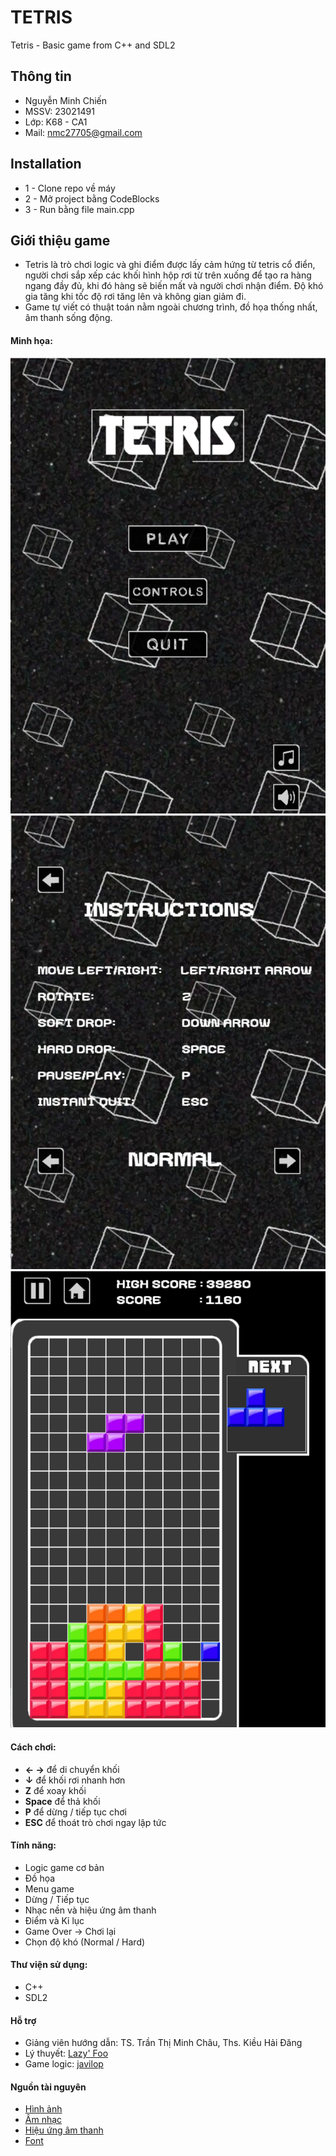 # TETRIS

Tetris - Basic game from C++ and SDL2

## Thông tin

- Nguyễn Minh Chiến
- MSSV: 23021491
- Lớp: K68 - CA1
- Mail: [nmc27705@gmail.com](nmc27705@gmail.com)

## Installation

- 1 - Clone repo về máy
- 2 - Mở project bằng CodeBlocks
- 3 - Run bằng file main.cpp

## Giới thiệu game

- Tetris là trò chơi logic và ghi điểm được lấy cảm hứng từ tetris cổ điển, người chơi sắp xếp các khối hình hộp rơi từ trên xuống để tạo ra hàng ngang đầy đủ, khi đó hàng sẽ biến mất và người chơi nhận điểm. Độ khó gia tăng khi tốc độ rơi tăng lên và không gian giảm đi.
- Game tự viết có thuật toán nằm ngoài chương trình, đồ họa thống nhất, âm thanh sống động.

#### Minh họa:

![Menu](./img/game_captures/Menu.png)
![Instructions](./img/game_captures/Instructions.png)
![Game Play](./img/game_captures/Gameplay.png)

#### Cách chơi:

- **← →** để di chuyển khối
- **↓** để khối rơi nhanh hơn
- **Z** để xoay khối
- **Space** để thả khối
- **P** để dừng / tiếp tục chơi
- **ESC** để thoát trò chơi ngay lập tức

#### Tính năng:

- Logic game cơ bản
- Đồ họa
- Menu game
- Dừng / Tiếp tục
- Nhạc nền và hiệu ứng âm thanh
- Điểm và Kỉ lục
- Game Over -> Chơi lại
- Chọn độ khó (Normal / Hard)

#### Thư viện sử dụng:

- C++
- SDL2

#### Hỗ trợ

- Giảng viên hướng dẫn: TS. Trần Thị Minh Châu, Ths. Kiều Hải Đăng
- Lý thuyết: [Lazy' Foo](https://lazyfoo.net/tutorials/SDL/index.php)
- Game logic: [javilop](https://javilop.com/gamedev/tetris-tutorial-in-c-platform-independent-focused-in-game-logic-for-beginners/)

#### Nguồn tài nguyên

- [Hình ảnh](https://nectanebo.itch.io/menu-buttons)
- [Âm nhạc](https://www.youtube.com/watch?v=NmCCQxVBfyM)
- [Hiệu ứng âm thanh](https://coloralpha.itch.io/50-menu-interface-sfx)
- [Font](https://www.1001fonts.com/mix-bit-font-font.html)
